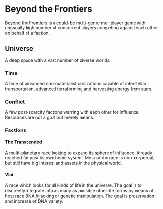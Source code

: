 # Beyond the Frontiers
Beyond the Frontiers is a could-be multi-genre multiplayer game with unusually high number of concurrent players competing against each other on behalf of a faction.

## Universe
A deep space with a vast number of diverse worlds.

### Time
A time of advanced non-materialist civilizations capable of interstellar transportation, advanced terraforming and harvesting energy from stars.

### Conflict
A few post-scarcity factions warring with each other for influence. Resources are not a goal but merely means.

### Factions
#### The Transcended
A multi-planetary race looking to expand its sphere of influence. Already reached far past its own home system. Most of the race is non-corporeal, but still have  big interest and assets in the physical world.

#### Vlai
A race which looks for all kinds of life in the universe. The goal is to discreetly integrate into as many as possible other life forms by means of host race DNA hijacking or genetic manipulation. The goal is preservation and increase of DNA variety.
